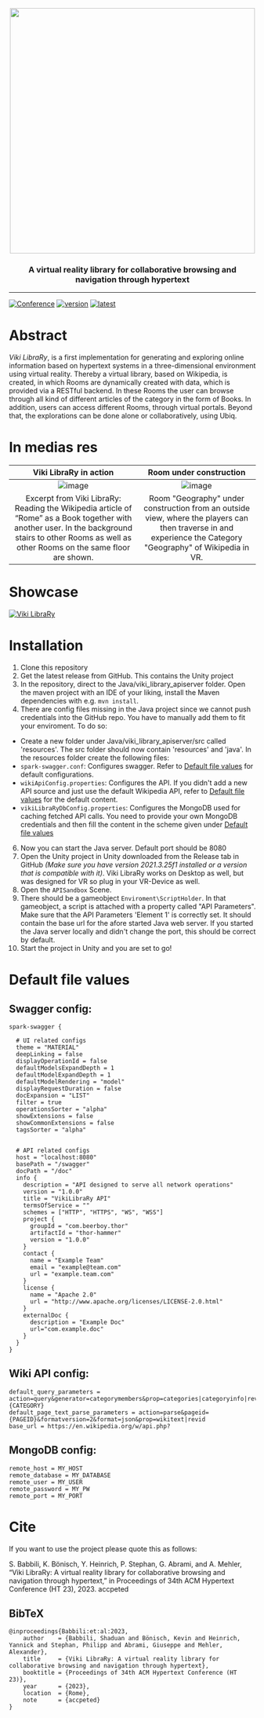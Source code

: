 <div align="center">
  <img src="https://github.com/texttechnologylab/Viki-LibraRy/assets/49918134/1fde9c36-6c27-4260-a4b4-2339fef2925f" width="500"/>
  <h3>A virtual reality library for collaborative browsing and navigation through hypertext</h3> 
  <hr />
</div>

[![Conference](http://img.shields.io/badge/conference-HT--2023-4b44ce.svg)](https://ht.acm.org/ht2023/)
[![version](https://img.shields.io/github/license/texttechnologylab/Viki-LibraRy)]()
[![latest](https://img.shields.io/github/v/release/texttechnologylab/Viki-LibraRy)]()

# Abstract

*Viki LibraRy*, is a first implementation for generating and exploring online information based on hypertext systems in a three-dimensional environment using virtual reality. Thereby a virtual library, based on Wikipedia, is created, in which Rooms are dynamically created with data, which is provided via a RESTful backend. In these Rooms the user can browse through all kind of different articles of the category in the form of Books. In addition, users can access different Rooms, through virtual portals. Beyond that, the explorations can be done alone or collaboratively, using Ubiq.

# In medias res
Viki LibraRy in action             |  Room under construction
:-------------------------:|:-------------------------:
![image](https://github.com/texttechnologylab/Viki-LibraRy/assets/49918134/f1b978cf-72c6-4673-9c12-f3356cd70ac0)  |  ![image](https://github.com/texttechnologylab/Viki-LibraRy/assets/49918134/57680af4-7a93-4f46-a491-e9c6771994d5)
Excerpt from Viki LibraRy: Reading the Wikipedia article of “Rome” as a Book together with another user. In the background stairs to other Rooms as well as other Rooms on the same floor are shown. | Room "Geography" under construction from an outside view, where the players can then traverse in and experience the Category "Geography" of Wikipedia in VR.

# Showcase
[![Viki LibraRy](https://img.youtube.com/vi/jEzctkv2MXo/0.jpg)](https://www.youtube.com/watch?v=jEzctkv2MXo)

# Installation

1. Clone this repository
2. Get the latest release from GitHub. This contains the Unity project
3. In the repository, direct to the Java/viki_library_apiserver folder. Open the maven project with an IDE of your liking, install the Maven dependencies with e.g. `mvn install`.
4. There are config files missing in the Java project since we cannot push credentials into the GitHub repo. You have to manually add them to fit your enviroment. To do so:
- Create a new folder under Java/viki_library_apiserver/src called 'resources'. The src folder should now contain 'resources' and 'java'. In the resources folder create the following files:
- `spark-swagger.conf`: Configures swagger. Refer to [Default file values](#default-file-values) for default configurations.
- `wikiApiConfig.properties`: Configures the API. If you didn't add a new API source and just use the default Wikipedia API, refer to [Default file values](#default-file-values) for the default content.
- `vikiLibraRyDbConfig.properties`: Configures the MongoDB used for caching fetched API calls. You need to provide your own MongoDB credentials and then fill the content in the scheme given under [Default file values](#default-file-values)
6. Now you can start the Java server. Default port should be 8080
7. Open the Unity project in Unity downloaded from the Release tab in GitHub *(Make sure you have version 2021.3.25f1 installed or a version that is compatible with it)*. Viki LibraRy works on Desktop as well, but was designed for VR so plug in your VR-Device as well.
8. Open the `APISandbox` Scene.
9. There should be a gameobject `Enviroment\ScriptHolder`. In that gameobject, a script is attached with a property called "API Parameters". Make sure that the API Parameters 'Element 1' is correctly set. It should contain the base url for the afore started Java web server. If you started the Java server locally and didn't change the port, this should be correct by default.
10. Start the project in Unity and you are set to go!

# Default file values

## Swagger config:
```
spark-swagger {

  # UI related configs
  theme = "MATERIAL"
  deepLinking = false
  displayOperationId = false
  defaultModelsExpandDepth = 1
  defaultModelExpandDepth = 1
  defaultModelRendering = "model"
  displayRequestDuration = false
  docExpansion = "LIST"
  filter = true
  operationsSorter = "alpha"
  showExtensions = false
  showCommonExtensions = false
  tagsSorter = "alpha"


  # API related configs
  host = "localhost:8080"
  basePath = "/swagger"
  docPath = "/doc"
  info {
    description = "API designed to serve all network operations"
    version = "1.0.0"
    title = "VikiLibraRy API"
    termsOfService = ""
    schemes = ["HTTP", "HTTPS", "WS", "WSS"]
    project {
      groupId = "com.beerboy.thor"
      artifactId = "thor-hammer"
      version = "1.0.0"
    }
    contact {
      name = "Example Team"
      email = "example@team.com"
      url = "example.team.com"
    }
    license {
      name = "Apache 2.0"
      url = "http://www.apache.org/licenses/LICENSE-2.0.html"
    }
    externalDoc {
      description = "Example Doc"
      url="com.example.doc"
    }
  }
}
```

## Wiki API config:
```
default_query_parameters = action=query&generator=categorymembers&prop=categories|categoryinfo|revisions&cllimit=max&gcmlimit=max&format=json&gcmtitle=Category:{CATEGORY}
default_page_text_parse_parameters = action=parse&pageid={PAGEID}&formatversion=2&format=json&prop=wikitext|revid
base_url = https://en.wikipedia.org/w/api.php?
```

## MongoDB config:
```
remote_host = MY_HOST
remote_database = MY_DATABASE
remote_user = MY_USER
remote_password = MY_PW
remote_port = MY_PORT
```

# Cite
If you want to use the project please quote this as follows:

S. Babbili, K. Bönisch, Y. Heinrich, P. Stephan, G. Abrami, and A. Mehler, “Viki LibraRy: A virtual reality library for collaborative browsing and navigation through hypertext,” in Proceedings of 34th ACM Hypertext Conference (HT 23), 2023. accpeted

## BibTeX
```
@inproceedings{Babbili:et:al:2023,
    author    = {Babbili, Shaduan and Bönisch, Kevin and Heinrich, Yannick and Stephan, Philipp and Abrami, Giuseppe and Mehler, Alexander},
    title     = {Viki LibraRy: A virtual reality library for collaborative browsing and navigation through hypertext},
    booktitle = {Proceedings of 34th ACM Hypertext Conference (HT 23)},
    year      = {2023},
    location  = {Rome},
    note      = {accpeted}
}
```
